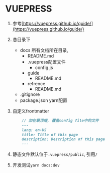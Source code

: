 # VUEPRESS

1. 参考[https://vuepress.github.io/guide/](https://vuepress.github.io/guide/)
2. 总目录下
    - docs 所有文档所在目录,
        - README.md
        - .vuepress配置文件
            - config.js
        - guide
            - README.md
        - refrence
            - README.md
    - .gitignore
    - package.json yarn配置
3. 自定义frontmatter

    ```markdown
        // 加在最顶端, 覆盖config file中的文件
        ---
        lang: en-US
        title: Title of this page
        description: Description of this page
        ---
    ```

4. 静态文件默认位于`.vuepress/public`, 引用`/`
5. 开发测试`yarn docs:dev`
